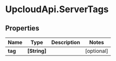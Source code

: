# UpcloudApi.ServerTags

## Properties
Name | Type | Description | Notes
------------ | ------------- | ------------- | -------------
**tag** | **[String]** |  | [optional] 



